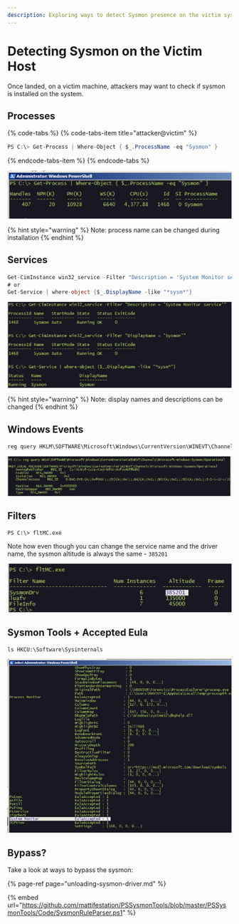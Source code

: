 ```yaml
---
description: Exploring ways to detect Sysmon presence on the victim system
---
```


# Detecting Sysmon on the Victim Host

Once landed, on a victim machine, attackers may want to check if sysmon is installed on the system.

## Processes

{% code-tabs %}
{% code-tabs-item title="attacker@victim" %}
```csharp
PS C:\> Get-Process | Where-Object { $_.ProcessName -eq "Sysmon" }
```
{% endcode-tabs-item %}
{% endcode-tabs %}

![](../.gitbook/assets/screenshot-from-2018-10-09-17-39-28.png)

{% hint style="warning" %}
Note: process name can be changed during installation
{% endhint %}

## Services

```csharp
Get-CimInstance win32_service -Filter "Description = 'System Monitor service'"
# or
Get-Service | where-object {$_.DisplayName -like "*sysm*"}
```

![](../.gitbook/assets/screenshot-from-2018-10-09-17-48-11.png)

{% hint style="warning" %}
Note: display names and descriptions can be changed
{% endhint %}

## Windows Events

```csharp
reg query HKLM\SOFTWARE\Microsoft\Windows\CurrentVersion\WINEVT\Channels\Microsoft-Windows-Sysmon/Operational
```

![](../.gitbook/assets/screenshot-from-2018-10-09-17-50-47.png)

## Filters

```text
PS C:\> fltMC.exe
```

Note how even though you can change the service name and the driver name, the sysmon altitude is always the same - `385201`

![](../.gitbook/assets/screenshot-from-2018-10-09-17-51-45.png)

## Sysmon Tools + Accepted Eula

```text
ls HKCU:\Software\Sysinternals
```

![](../.gitbook/assets/screenshot-from-2018-10-09-17-56-33.png)

## Bypass?

Take a look at ways to bypass the sysmon:

{% page-ref page="unloading-sysmon-driver.md" %}

{% embed url="https://github.com/mattifestation/PSSysmonTools/blob/master/PSSysmonTools/Code/SysmonRuleParser.ps1" %}



